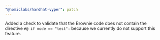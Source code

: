 ```yaml
---
"@nomiclabs/hardhat-vyper": patch
---
```


Added a check to validate that the Brownie code does not contain the directive `#@ if mode == "test":` because we currently do not support this feature.
